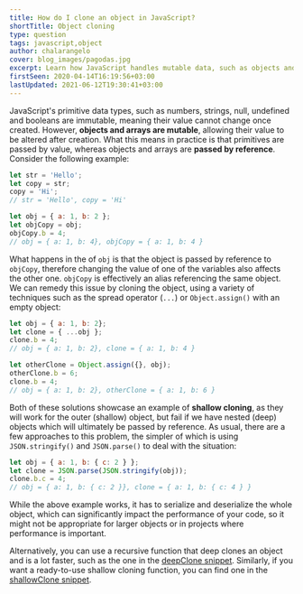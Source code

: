 ```yaml
---
title: How do I clone an object in JavaScript?
shortTitle: Object cloning
type: question
tags: javascript,object
author: chalarangelo
cover: blog_images/pagodas.jpg
excerpt: Learn how JavaScript handles mutable data, such as objects and arrays, and understand how shallow cloning and deep cloning work.
firstSeen: 2020-04-14T16:19:56+03:00
lastUpdated: 2021-06-12T19:30:41+03:00
---
```


JavaScript's primitive data types, such as numbers, strings, null, undefined and booleans are immutable, meaning their value cannot change once created. However, **objects and arrays are mutable**, allowing their value to be altered after creation. What this means in practice is that primitives are passed by value, whereas objects and arrays are **passed by reference**. Consider the following example:

```js
let str = 'Hello';
let copy = str;
copy = 'Hi';
// str = 'Hello', copy = 'Hi'

let obj = { a: 1, b: 2 };
let objCopy = obj;
objCopy.b = 4;
// obj = { a: 1, b: 4}, objCopy = { a: 1, b: 4 }
```

What happens in the of `obj` is that the object is passed by reference to `objCopy`, therefore changing the value of one of the variables also affects the other one. `objCopy` is effectively an alias referencing the same object. We can remedy this issue by cloning the object, using a variety of techniques such as the spread operator (`...`) or `Object.assign()` with an empty object:

```js
let obj = { a: 1, b: 2};
let clone = { ...obj };
clone.b = 4;
// obj = { a: 1, b: 2}, clone = { a: 1, b: 4 }

let otherClone = Object.assign({}, obj);
otherClone.b = 6;
clone.b = 4;
// obj = { a: 1, b: 2}, otherClone = { a: 1, b: 6 }
```

Both of these solutions showcase an example of **shallow cloning**, as they will work for the outer (shallow) object, but fail if we have nested (deep) objects which will ultimately be passed by reference. As usual, there are a few approaches to this problem, the simpler of which is using `JSON.stringify()` and `JSON.parse()` to deal with the situation:

```js
let obj = { a: 1, b: { c: 2 } };
let clone = JSON.parse(JSON.stringify(obj));
clone.b.c = 4;
// obj = { a: 1, b: { c: 2 }}, clone = { a: 1, b: { c: 4 } }
```

While the above example works, it has to serialize and deserialize the whole object, which can significantly impact the performance of your code, so it might not be appropriate for larger objects or in projects where performance is important.

Alternatively, you can use a recursive function that deep clones an object and is a lot faster, such as the one in the [deepClone snippet](/js/s/deep-clone). Similarly, if you want a ready-to-use shallow cloning function, you can find one in the [shallowClone snippet](/js/s/shallow-clone).
